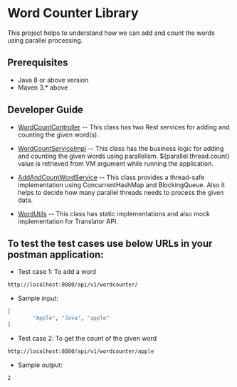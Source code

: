 # Word Counter Library

This project helps to understand how we can add and count the words using parallel processing.

## Prerequisites

- Java 8 or above version
- Maven 3.* above

## Developer Guide

- [WordCountController](https://github.com/vijaynarayanan-it/wordcounter/blob/main/src/main/java/org/synechron/wordcounter/controller/WordCountController.java)
-- This class has two Rest services for adding and counting the given word(s).

- [WordCountServiceImpl](https://github.com/vijaynarayanan-it/wordcounter/blob/main/src/main/java/org/synechron/wordcounter/service/impl/WordCountServiceImpl.java)
-- This class has the business logic for adding and counting the given words using parallelism. ${parallel.thread.count} value is retrieved from VM argument while running the application.

- [AddAndCountWordService](https://github.com/vijaynarayanan-it/wordcounter/blob/main/src/main/java/org/synechron/wordcounter/service/impl/AddAndCountWordService.java)
-- This class provides a thread-safe implementation using ConcurrentHashMap and BlockingQueue. Also it helps to decide how many parallel threads needs to process the given data.

- [WordUtils](https://github.com/vijaynarayanan-it/wordcounter/blob/main/src/main/java/org/synechron/wordcounter/utils/WordUtils.java)
-- This class has static implementations and also mock implementation for Translator API.

## To test the test cases use below URLs in your postman application:

- Test case 1: To add a word

```sh
http://localhost:8080/api/v1/wordcounter/
```

- Sample input:
```sh
[
        "Apple", "Java", "apple"
]
```

- Test case 2: To get the count of the given word

```sh
http://localhost:8080/api/v1/wordcounter/apple
```

- Sample output:

```sh
2
```